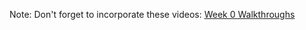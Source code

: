 Note: Don't forget to incorporate these videos: [Week 0 Walkthroughs](https://www.youtube.com/playlist?list=PLhQjrBD2T382Pwg-fr61rTPRMjMbn8Yzp)
